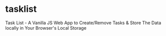 # tasklist
Task List - A Vanilla JS Web App to Create/Remove Tasks &amp; Store The Data locally in Your Browser's Local Storage
